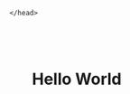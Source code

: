 <!DOCTYPE html>
<html>
<head>
<title>My Web Page! </title>
<style>
div {
	background - color: yellow;
	width:500px;
	height : 400px;
	padding : 40px;
}
  </style>

	</head>
  <body>
<div>
<h1 style = “color: blue;
	text- align: center;
 Welcome to My Web Page!</h1>
 <p> Hello World</p>
</div>
</body>
</html>
